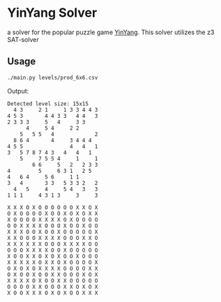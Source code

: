 # YinYang Solver

a solver for the popular puzzle game [YinYang](https://www.puzzle-yin-yang.com).
This solver utilizes the z3 SAT-solver

## Usage

```bash
./main.py levels/prod_6x6.csv
```

Output:

```
Detected level size: 15x15
  4 3     2 1     1 3 3 4 4 3 
4 5 3       4 4 3 3   4 4   3 
2 3 3 3     5   4     3 3     
      4     5 4     2 2       
    5   5 5   4             2 
  8 6 4       4     3 4 4 4   
4 5 5               4   4   1 
3   5 7 8 7 4 3   4   4   1   
    5     7 5 5 4     1     1 
        6 6     5   2   2 3 3 
4         5     6 3 1   2 5   
4   6 4     5 6     1 1       
3   4       3 3   5 3 3 2   2 
  4   5     4     5 4   3   3 
1 1 1     4 3 1 3     3     3 

X X X O X O O O O O O X X O X 
O X O O O O X O O X O X O X X 
X O O O O X X X X O X O O O O 
O O X X X X O O O X O O X O O 
X X X O O X O O X O O O O O X 
X X O O O X X X X O O O X X O 
X X X X X X O O O X X X X O O 
O O O X X X X O O X O O O O O 
X O O X X O X O X O O X O O O 
X X X X X O X X O X O O O O X 
O X O X O X X X X O O O O X X 
O X O O X O O X X O O O X O X 
X X X X O X O O X X O O O O O 
O O O O X X O O O X X O X O X 
X O O X X X O X O X O O X X X 
```
